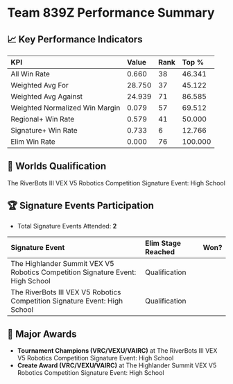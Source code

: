 # Team 839Z Performance Summary

## 📈 Key Performance Indicators
| KPI | Value | Rank | Top % |
|:---|:-----|:----|:-----|
| All Win Rate | 0.660 | 38 | 46.341 |
| Weighted Avg For | 28.750 | 37 | 45.122 |
| Weighted Avg Against | 24.939 | 71 | 86.585 |
| Weighted Normalized Win Margin | 0.079 | 57 | 69.512 |
| Regional+ Win Rate | 0.579 | 41 | 50.000 |
| Signature+ Win Rate | 0.733 | 6 | 12.766 |
| Elim Win Rate | 0.000 | 76 | 100.000 |


## 🎯 Worlds Qualification
The RiverBots III VEX V5 Robotics Competition Signature Event: High School

## 🏆 Signature Events Participation
- Total Signature Events Attended: **2**

| Signature Event | Elim Stage Reached | Won? |
|:----------------|:-------------------|:----|
| The Highlander Summit VEX V5 Robotics Competition Signature Event: High School | Qualification |  |
| The RiverBots III VEX V5 Robotics Competition Signature Event: High School | Qualification |  |


## 🥇 Major Awards
- **Tournament Champions (VRC/VEXU/VAIRC)** at The RiverBots III VEX V5 Robotics Competition Signature Event: High School
- **Create Award (VRC/VEXU/VAIRC)** at The Highlander Summit VEX V5 Robotics Competition Signature Event: High School

